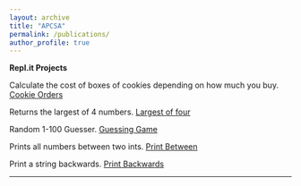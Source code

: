 ```yaml
---
layout: archive
title: "APCSA"
permalink: /publications/
author_profile: true
---
```


**Repl.it Projects**

Calculate the cost of boxes of cookies depending on how much you buy. [Cookie Orders](https://repl.it/@LiamKeaggy/cookie-orders)

Returns the largest of 4 numbers. [Largest of four](https://repl.it/@LiamKeaggy/largest-of-4)

Random 1-100 Guesser. [Guessing Game](https://repl.it/@LiamKeaggy/Guessing-Game)

Prints all numbers between two ints. [Print Between](https://repl.it/@LiamKeaggy/print-between)

Print a string backwards. [Print Backwards](https://repl.it/@LiamKeaggy/print-backwards)

---
